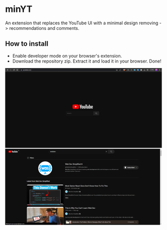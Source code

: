 # minYT

An extension that replaces the YouTube UI with a minimal design removing -> recommendations and comments.


## How to install
- Enable developer mode on your browser's extension.
- Download the repository zip. Extract it and load it in your browser. Done!

![img1](/assets/ss1.png)
![img2](/assets/ss2.png)
